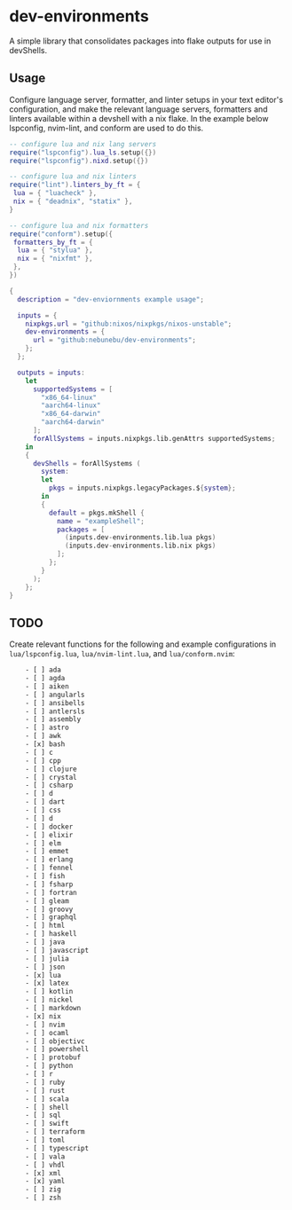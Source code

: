 # dev-environments

A simple library that consolidates packages into flake
outputs for use in devShells.

## Usage

Configure language server, formatter, and linter setups
in your text editor's configuration, and make the relevant
language servers, formatters and linters available within
a devshell with a nix flake. In the example below lspconfig,
nvim-lint, and conform are used to do this.

```lua
-- configure lua and nix lang servers
require("lspconfig").lua_ls.setup({})
require("lspconfig").nixd.setup({})

-- configure lua and nix linters
require("lint").linters_by_ft = {
 lua = { "luacheck" },
 nix = { "deadnix", "statix" },
}

-- configure lua and nix formatters
require("conform").setup({
 formatters_by_ft = {
  lua = { "stylua" },
  nix = { "nixfmt" },
 },
})
```

```nix
{
  description = "dev-enviornments example usage";

  inputs = {
    nixpkgs.url = "github:nixos/nixpkgs/nixos-unstable";
    dev-environments = {
      url = "github:nebunebu/dev-environments";
    };
  };

  outputs = inputs:
    let
      supportedSystems = [
        "x86_64-linux"
        "aarch64-linux"
        "x86_64-darwin"
        "aarch64-darwin"
      ];
      forAllSystems = inputs.nixpkgs.lib.genAttrs supportedSystems;
    in
    {
      devShells = forAllSystems (
        system:
        let
          pkgs = inputs.nixpkgs.legacyPackages.${system};
        in
        {
          default = pkgs.mkShell {
            name = "exampleShell";
            packages = [
              (inputs.dev-environments.lib.lua pkgs)
              (inputs.dev-environments.lib.nix pkgs)
            ];
          };
        }
      );
    };
}
```

## TODO

Create relevant functions for the following and example configurations
in `lua/lspconfig.lua`, `lua/nvim-lint.lua`, and `lua/conform.nvim`:

```txt
    - [ ] ada
    - [ ] agda
    - [ ] aiken
    - [ ] angularls
    - [ ] ansibells
    - [ ] antlersls
    - [ ] assembly
    - [ ] astro
    - [ ] awk 
    - [x] bash 
    - [ ] c
    - [ ] cpp
    - [ ] clojure
    - [ ] crystal 
    - [ ] csharp
    - [ ] d
    - [ ] dart
    - [ ] css 
    - [ ] d
    - [ ] docker
    - [ ] elixir
    - [ ] elm 
    - [ ] emmet
    - [ ] erlang
    - [ ] fennel 
    - [ ] fish
    - [ ] fsharp
    - [ ] fortran
    - [ ] gleam
    - [ ] groovy
    - [ ] graphql
    - [ ] html
    - [ ] haskell
    - [ ] java
    - [ ] javascript 
    - [ ] julia
    - [ ] json 
    - [x] lua 
    - [x] latex 
    - [ ] kotlin
    - [ ] nickel 
    - [ ] markdown
    - [x] nix 
    - [ ] nvim
    - [ ] ocaml 
    - [ ] objectivc
    - [ ] powershell
    - [ ] protobuf
    - [ ] python
    - [ ] r
    - [ ] ruby
    - [ ] rust
    - [ ] scala
    - [ ] shell
    - [ ] sql
    - [ ] swift
    - [ ] terraform
    - [ ] toml
    - [ ] typescript
    - [ ] vala 
    - [ ] vhdl
    - [x] xml 
    - [x] yaml 
    - [ ] zig 
    - [ ] zsh 
```
